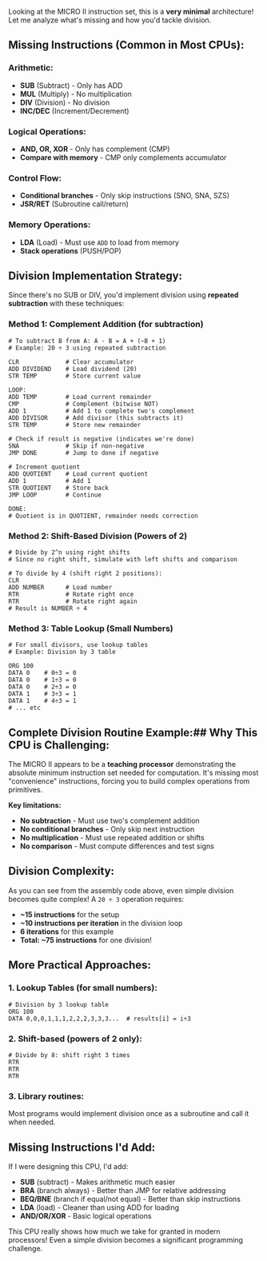 Looking at the MICRO II instruction set, this is a **very minimal** architecture! Let me analyze what's missing and how you'd tackle division.

## **Missing Instructions (Common in Most CPUs):**

### **Arithmetic:**
- **SUB** (Subtract) - Only has ADD
- **MUL** (Multiply) - No multiplication  
- **DIV** (Division) - No division
- **INC/DEC** (Increment/Decrement)

### **Logical Operations:**
- **AND, OR, XOR** - Only has complement (CMP)
- **Compare with memory** - CMP only complements accumulator

### **Control Flow:**
- **Conditional branches** - Only skip instructions (SNO, SNA, SZS)
- **JSR/RET** (Subroutine call/return)

### **Memory Operations:**
- **LDA** (Load) - Must use `ADD` to load from memory
- **Stack operations** (PUSH/POP)

## **Division Implementation Strategy:**

Since there's no SUB or DIV, you'd implement division using **repeated subtraction** with these techniques:

### **Method 1: Complement Addition (for subtraction)**
```assembly
# To subtract B from A: A - B = A + (~B + 1)
# Example: 20 ÷ 3 using repeated subtraction

CLR             # Clear accumulator
ADD DIVIDEND    # Load dividend (20)
STR TEMP        # Store current value

LOOP:
ADD TEMP        # Load current remainder
CMP             # Complement (bitwise NOT)
ADD 1           # Add 1 to complete two's complement  
ADD DIVISOR     # Add divisor (this subtracts it)
STR TEMP        # Store new remainder

# Check if result is negative (indicates we're done)
SNA             # Skip if non-negative
JMP DONE        # Jump to done if negative

# Increment quotient
ADD QUOTIENT    # Load current quotient
ADD 1           # Add 1
STR QUOTIENT    # Store back
JMP LOOP        # Continue

DONE:
# Quotient is in QUOTIENT, remainder needs correction
```

### **Method 2: Shift-Based Division (Powers of 2)**
```assembly
# Divide by 2^n using right shifts
# Since no right shift, simulate with left shifts and comparison

# To divide by 4 (shift right 2 positions):
CLR
ADD NUMBER      # Load number
RTR             # Rotate right once  
RTR             # Rotate right again
# Result is NUMBER ÷ 4
```

### **Method 3: Table Lookup (Small Numbers)**
```assembly
# For small divisors, use lookup tables
# Example: Division by 3 table

ORG 100
DATA 0    # 0÷3 = 0
DATA 0    # 1÷3 = 0  
DATA 0    # 2÷3 = 0
DATA 1    # 3÷3 = 1
DATA 1    # 4÷3 = 1
# ... etc
```

## **Complete Division Routine Example:**## **Why This CPU is Challenging:**

The MICRO II appears to be a **teaching processor** demonstrating the absolute minimum instruction set needed for computation. It's missing most "convenience" instructions, forcing you to build complex operations from primitives.

**Key limitations:**
- **No subtraction** - Must use two's complement addition
- **No conditional branches** - Only skip next instruction
- **No multiplication** - Must use repeated addition or shifts  
- **No comparison** - Must compute differences and test signs

## **Division Complexity:**

As you can see from the assembly code above, even simple division becomes quite complex! A `20 ÷ 3` operation requires:

- **~15 instructions** for the setup
- **~10 instructions per iteration** in the division loop  
- **6 iterations** for this example
- **Total: ~75 instructions** for one division!

## **More Practical Approaches:**

### **1. Lookup Tables (for small numbers):**
```assembly
# Division by 3 lookup table
ORG 100
DATA 0,0,0,1,1,1,2,2,2,3,3,3...  # results[i] = i÷3
```

### **2. Shift-based (powers of 2 only):**
```assembly
# Divide by 8: shift right 3 times
RTR
RTR  
RTR
```

### **3. Library routines:**
Most programs would implement division once as a subroutine and call it when needed.

## **Missing Instructions I'd Add:**

If I were designing this CPU, I'd add:
- **SUB** (subtract) - Makes arithmetic much easier
- **BRA** (branch always) - Better than JMP for relative addressing  
- **BEQ/BNE** (branch if equal/not equal) - Better than skip instructions
- **LDA** (load) - Cleaner than using ADD for loading
- **AND/OR/XOR** - Basic logical operations

This CPU really shows how much we take for granted in modern processors! Even a simple division becomes a significant programming challenge.
